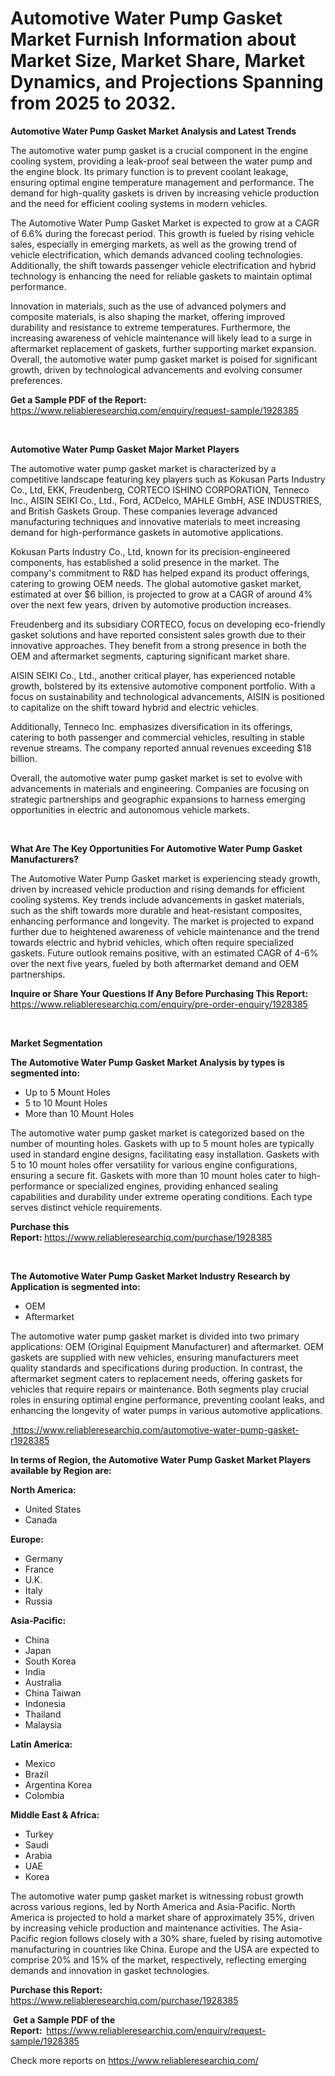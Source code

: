 <p><h1>Automotive Water Pump Gasket Market Furnish Information about Market Size, Market Share, Market Dynamics, and Projections Spanning from 2025 to 2032.</h1></p><p><strong>Automotive Water Pump Gasket Market Analysis and Latest Trends</strong></p>
<p><p>The automotive water pump gasket is a crucial component in the engine cooling system, providing a leak-proof seal between the water pump and the engine block. Its primary function is to prevent coolant leakage, ensuring optimal engine temperature management and performance. The demand for high-quality gaskets is driven by increasing vehicle production and the need for efficient cooling systems in modern vehicles.</p><p>The Automotive Water Pump Gasket Market is expected to grow at a CAGR of 6.6% during the forecast period. This growth is fueled by rising vehicle sales, especially in emerging markets, as well as the growing trend of vehicle electrification, which demands advanced cooling technologies. Additionally, the shift towards passenger vehicle electrification and hybrid technology is enhancing the need for reliable gaskets to maintain optimal performance.</p><p>Innovation in materials, such as the use of advanced polymers and composite materials, is also shaping the market, offering improved durability and resistance to extreme temperatures. Furthermore, the increasing awareness of vehicle maintenance will likely lead to a surge in aftermarket replacement of gaskets, further supporting market expansion. Overall, the automotive water pump gasket market is poised for significant growth, driven by technological advancements and evolving consumer preferences.</p></p>
<p><strong>Get a Sample PDF of the Report:&nbsp;</strong> <a href="https://www.reliableresearchiq.com/enquiry/request-sample/1928385?utm_campaign=1170&utm_medium=2&utm_source=Github&utm_content=ia&utm_term=15012025&utm_id=automotive-water-pump-gasket">https://www.reliableresearchiq.com/enquiry/request-sample/1928385</a></p>
<p>&nbsp;</p>
<p><strong>Automotive Water Pump Gasket Major Market Players</strong></p>
<p><p>The automotive water pump gasket market is characterized by a competitive landscape featuring key players such as Kokusan Parts Industry Co., Ltd, EKK, Freudenberg, CORTECO ISHINO CORPORATION, Tenneco Inc., AISIN SEIKI Co., Ltd., Ford, ACDelco, MAHLE GmbH, ASE INDUSTRIES, and British Gaskets Group. These companies leverage advanced manufacturing techniques and innovative materials to meet increasing demand for high-performance gaskets in automotive applications.</p><p>Kokusan Parts Industry Co., Ltd, known for its precision-engineered components, has established a solid presence in the market. The company's commitment to R&D has helped expand its product offerings, catering to growing OEM needs. The global automotive gasket market, estimated at over $6 billion, is projected to grow at a CAGR of around 4% over the next few years, driven by automotive production increases.</p><p>Freudenberg and its subsidiary CORTECO, focus on developing eco-friendly gasket solutions and have reported consistent sales growth due to their innovative approaches. They benefit from a strong presence in both the OEM and aftermarket segments, capturing significant market share.</p><p>AISIN SEIKI Co., Ltd., another critical player, has experienced notable growth, bolstered by its extensive automotive component portfolio. With a focus on sustainability and technological advancements, AISIN is positioned to capitalize on the shift toward hybrid and electric vehicles.</p><p>Additionally, Tenneco Inc. emphasizes diversification in its offerings, catering to both passenger and commercial vehicles, resulting in stable revenue streams. The company reported annual revenues exceeding $18 billion.</p><p>Overall, the automotive water pump gasket market is set to evolve with advancements in materials and engineering. Companies are focusing on strategic partnerships and geographic expansions to harness emerging opportunities in electric and autonomous vehicle markets.</p></p>
<p>&nbsp;</p>
<p><strong>What Are The Key Opportunities For Automotive Water Pump Gasket Manufacturers?</strong></p>
<p><p>The Automotive Water Pump Gasket market is experiencing steady growth, driven by increased vehicle production and rising demands for efficient cooling systems. Key trends include advancements in gasket materials, such as the shift towards more durable and heat-resistant composites, enhancing performance and longevity. The market is projected to expand further due to heightened awareness of vehicle maintenance and the trend towards electric and hybrid vehicles, which often require specialized gaskets. Future outlook remains positive, with an estimated CAGR of 4-6% over the next five years, fueled by both aftermarket demand and OEM partnerships.</p></p>
<p><strong>Inquire or Share Your Questions If Any Before Purchasing This Report:</strong> <a href="https://www.reliableresearchiq.com/enquiry/pre-order-enquiry/1928385?utm_campaign=1170&utm_medium=2&utm_source=Github&utm_content=ia&utm_term=15012025&utm_id=automotive-water-pump-gasket">https://www.reliableresearchiq.com/enquiry/pre-order-enquiry/1928385</a></p>
<p>&nbsp;</p>
<p><strong>Market Segmentation</strong></p>
<p><strong>The Automotive Water Pump Gasket Market Analysis by types is segmented into:</strong></p>
<p><ul><li>Up to 5 Mount Holes</li><li>5 to 10 Mount Holes</li><li>More than 10 Mount Holes</li></ul></p>
<p><p>The automotive water pump gasket market is categorized based on the number of mounting holes. Gaskets with up to 5 mount holes are typically used in standard engine designs, facilitating easy installation. Gaskets with 5 to 10 mount holes offer versatility for various engine configurations, ensuring a secure fit. Gaskets with more than 10 mount holes cater to high-performance or specialized engines, providing enhanced sealing capabilities and durability under extreme operating conditions. Each type serves distinct vehicle requirements.</p></p>
<p><strong>Purchase this Report:&nbsp;</strong><a href="https://www.reliableresearchiq.com/purchase/1928385?utm_campaign=1170&utm_medium=2&utm_source=Github&utm_content=ia&utm_term=15012025&utm_id=automotive-water-pump-gasket">https://www.reliableresearchiq.com/purchase/1928385</a></p>
<p>&nbsp;</p>
<p><strong>The Automotive Water Pump Gasket Market Industry Research by Application is segmented into:</strong></p>
<p><ul><li>OEM</li><li>Aftermarket</li></ul></p>
<p><p>The automotive water pump gasket market is divided into two primary applications: OEM (Original Equipment Manufacturer) and aftermarket. OEM gaskets are supplied with new vehicles, ensuring manufacturers meet quality standards and specifications during production. In contrast, the aftermarket segment caters to replacement needs, offering gaskets for vehicles that require repairs or maintenance. Both segments play crucial roles in ensuring optimal engine performance, preventing coolant leaks, and enhancing the longevity of water pumps in various automotive applications.</p></p>
<p><a href="https://www.reliableresearchiq.com/automotive-water-pump-gasket-r1928385?utm_campaign=1170&utm_medium=2&utm_source=Github&utm_content=ia&utm_term=15012025&utm_id=automotive-water-pump-gasket">&nbsp;https://www.reliableresearchiq.com/automotive-water-pump-gasket-r1928385</a></p>
<p><strong>In terms of Region, the Automotive Water Pump Gasket Market Players available by Region are:</strong></p>
<p>
    <p> <strong> North America: </strong>
        <ul>
            <li>United States</li>
            <li>Canada</li>
        </ul>
        </p> 
    <p> <strong> Europe: </strong>
        <ul>
            <li>Germany</li>
            <li>France</li>
            <li>U.K.</li>
            <li>Italy</li>
            <li>Russia</li>
        </ul>
        </p> 
    <p> <strong> Asia-Pacific: </strong>
        <ul>
            <li>China</li>
            <li>Japan</li>
            <li>South Korea</li>
            <li>India</li>
            <li>Australia</li>
            <li>China Taiwan</li>
            <li>Indonesia</li>
            <li>Thailand</li>
            <li>Malaysia</li>
        </ul>
        </p> 
    <p> <strong> Latin America: </strong>
        <ul>
            <li>Mexico</li>
            <li>Brazil</li>
            <li>Argentina Korea</li>
            <li>Colombia</li>
        </ul>
        </p> 
    <p> <strong> Middle East & Africa: </strong>
        <ul>
            <li>Turkey</li>
            <li>Saudi</li>
            <li>Arabia</li>
            <li>UAE</li>
            <li>Korea</li>
        </ul>
    </p>
    </p>
<p><p>The automotive water pump gasket market is witnessing robust growth across various regions, led by North America and Asia-Pacific. North America is projected to hold a market share of approximately 35%, driven by increasing vehicle production and maintenance activities. The Asia-Pacific region follows closely with a 30% share, fueled by rising automotive manufacturing in countries like China. Europe and the USA are expected to comprise 20% and 15% of the market, respectively, reflecting emerging demands and innovation in gasket technologies.</p></p>
<p><strong>Purchase this Report: </strong><a href="https://www.reliableresearchiq.com/purchase/1928385?utm_campaign=1170&utm_medium=2&utm_source=Github&utm_content=ia&utm_term=15012025&utm_id=automotive-water-pump-gasket">https://www.reliableresearchiq.com/purchase/1928385</a></p>
<p>&nbsp;<strong>Get a Sample PDF of the Report:&nbsp;&nbsp;</strong><a href="https://www.reliableresearchiq.com/enquiry/request-sample/1928385?utm_campaign=1170&utm_medium=2&utm_source=Github&utm_content=ia&utm_term=15012025&utm_id=automotive-water-pump-gasket">https://www.reliableresearchiq.com/enquiry/request-sample/1928385</a></p>
<p><strong></strong></p>
<p>Check more reports on <a href="https://www.reliableresearchiq.com/?utm_campaign=1170&utm_medium=2&utm_source=Github&utm_content=ia&utm_term=15012025&utm_id=automotive-water-pump-gasket">https://www.reliableresearchiq.com/</a></p>